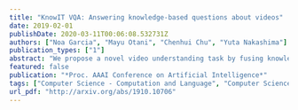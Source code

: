 ```yaml
---
title: "KnowIT VQA: Answering knowledge-based questions about videos"
date: 2019-02-01
publishDate: 2020-03-11T00:06:08.532731Z
authors: ["Noa Garcia", "Mayu Otani", "Chenhui Chu", "Yuta Nakashima"]
publication_types: ["1"]
abstract: "We propose a novel video understanding task by fusing knowledge-based and video question answering. First, we introduce KnowIT VQA, a video dataset with 24,282 human-generated question-answer pairs about a popular sitcom. The dataset combines visual, textual and temporal coherence reasoning together with knowledge-based questions, which need of the experience obtained from the viewing of the series to be answered. Second, we propose a video understanding model by combining the visual and textual video content with specific knowledge about the show. Our main findings are: (i) the incorporation of knowledge produces outstanding improvements for VQA in video, and (ii) the performance on KnowIT VQA still lags well behind human accuracy, indicating its usefulness for studying current video modelling limitations."
featured: false
publication: "*Proc. AAAI Conference on Artificial Intelligence*"
tags: ["Computer Science - Computation and Language", "Computer Science - Computer Vision and Pattern Recognition"]
url_pdf: "http://arxiv.org/abs/1910.10706"
---
```


